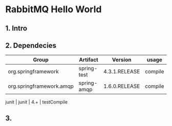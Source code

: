 # RabbitMQ Hello World
## 1. Intro
## 2. Dependecies

Group | Artifact | Version | usage
----- | -------- | ------- | -----
org.springframework | spring-test | 4.3.1.RELEASE | compile
org.springframework.amqp | spring-amqp | 1.6.0.RELEASE | compile

junit | junit | 4.+ | testCompile

## 3. 
